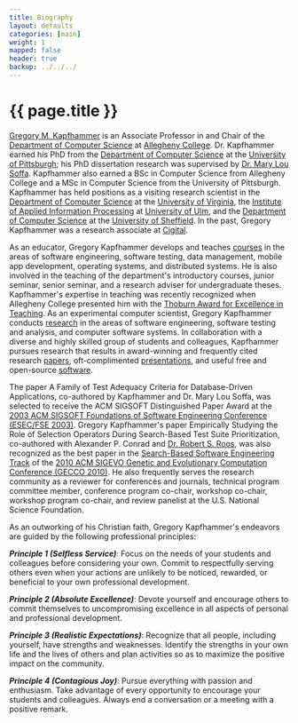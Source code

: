 ```yaml
---
title: Biography 
layout: defaults
categories: [main]
weight: 1
mapped: false
header: true
backup: ../../../
---
```


# {{ page.title }}

[Gregory M. Kapfhammer]({{page.backup}}) is an Associate Professor in and Chair of the [Department of Computer
Science](http://www.cs.allegheny.edu) at [Allegheny College](http://www.allegheny.edu). Dr. Kapfhammer earned his PhD
from the [Department of Computer Science](http://www.cs.pitt.edu) at the [University of
Pittsburgh](http://www.pitt.edu); his PhD dissertation research was supervised by [Dr. Mary Lou
Soffa](http://www.cs.virginia.edu/~soffa/). Kapfhammer also earned a BSc in Computer Science from Allegheny College and
a MSc in Computer Science from the University of Pittsburgh. Kapfhammer has held positions as a visiting research
scientist in the [Department of Computer Science](http://www.cs.virginia.edu) at the [University of
Virginia](http://www.viginia.edu), the [Institute of Applied Information
Processing](http://iai.mathematik.uni-ulm.de/en/index.html) at [University of Ulm](http://www.uni-ulm.de/en), and the
[Department of Computer Science](https://www.sheffield.ac.uk/dcs) at the [University of
Sheffield](http://www.sheffield.ac.uk/). In the past, Gregory Kapfhammer was a research associate at
[Cigital](http://www.cigital.com/). 

As an educator, Gregory Kapfhammer develops and teaches [courses]({{page.backup}}/site/main/Teaching) in the areas of
software engineering, software testing, data management, mobile app development, operating systems, and distributed
systems. He is also involved in the teaching of the department's introductory courses, junior seminar, senior seminar,
and a research adviser for undergraduate theses.  Kapfhammer's expertise in teaching was recently recognized when
Allegheny College presented him with the [Thoburn Award for Excellence in
Teaching](http://sites.allegheny.edu/alumni/involved/allegheny-awards/recipients/#thoburn). As an experimental computer
scientist, Gregory Kapfhammer conducts [research]({{page.backup}}/site/main/Research/) in the areas of software
engineering, software testing and analysis, and computer software systems. In collaboration with a diverse and highly
skilled group of students and colleagues, Kapfhammer pursues research that results in award-winning and frequently cited
research [papers]({{page.backup}}/site/research/Papers/), oft-complimented
[presentations]({{page.backup}}/site/research/Presentations/), and useful free and open-source
[software]({{page.backup}}/site/main/Software/).

The paper A Family of Test Adequacy Criteria for Database-Driven Applications, co-authored by Kapfhammer and Dr. Mary
Lou Soffa, was selected to receive the ACM SIGSOFT Distinguished Paper Award at the [2003 ACM SIGSOFT Foundations of
Software Engineering Conference (ESEC/FSE 2003)](http://esecfse.cs.helsinki.fi/). Gregory Kapfhammer's paper Empirically
Studying the Role of Selection Operators During Search-Based Test Suite Prioritization, co-authored with Alexander P.
Conrad and [Dr. Robert S. Roos](http://www.cs.allegheny.edu/~rroos/), was also recognized as the best paper in the
[Search-Based Software Engineering Track](http://www.sigevo.org/gecco-2010/organizers-tracks.html#sbse) of the [2010 ACM
SIGEVO Genetic and Evolutionary Computation Conference (GECCO 2010)](http://www.sigevo.org/gecco-2010/). He also
frequently serves the research community as a reviewer for conferences and journals, technical program committee member,
conference program co-chair, workshop co-chair, workshop program co-chair, and review panelist at the U.S. National
Science Foundation.

As an outworking of his Christian faith, Gregory Kapfhammer's endeavors are guided by the following professional principles:

***Principle 1 (Selfless Service)***: Focus on the needs of your students and colleagues before considering your own. Commit to
respectfully serving others even when your actions are unlikely to be noticed, rewarded, or beneficial to your own
professional development.

***Principle 2 (Absolute Excellence)***: Devote yourself and encourage others to commit themselves to uncompromising excellence
in all aspects of personal and professional development.

***Principle 3 (Realistic Expectations)***: Recognize that all people, including yourself, have strengths and weaknesses.
Identify the strengths in your own life and the lives of others and plan activities so as to maximize the positive
impact on the community.

***Principle 4 (Contagious Joy)***: Pursue everything with passion and enthusiasm. Take advantage of every opportunity to
encourage your students and colleagues. Always end a conversation or a meeting with a positive remark.
